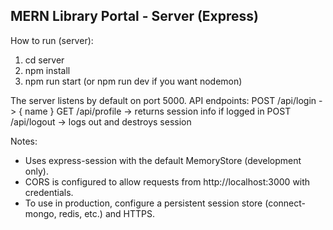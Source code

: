 MERN Library Portal - Server (Express)
-------------------------------------

How to run (server):
1. cd server
2. npm install
3. npm run start   (or npm run dev if you want nodemon)

The server listens by default on port 5000.
API endpoints:
  POST /api/login   -> { name }
  GET  /api/profile -> returns session info if logged in
  POST /api/logout  -> logs out and destroys session

Notes:
- Uses express-session with the default MemoryStore (development only).
- CORS is configured to allow requests from http://localhost:3000 with credentials.
- To use in production, configure a persistent session store (connect-mongo, redis, etc.) and HTTPS.
